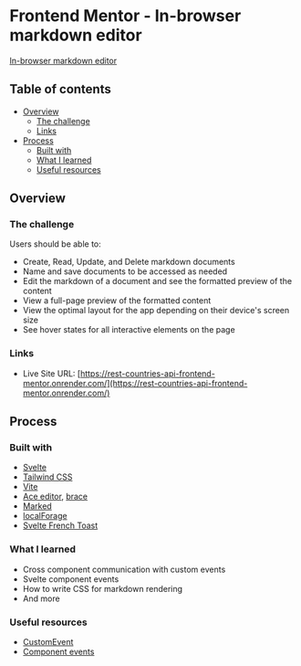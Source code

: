 # Frontend Mentor - In-browser markdown editor

[In-browser markdown editor](https://www.frontendmentor.io/challenges/inbrowser-markdown-editor-r16TrrQX9)

## Table of contents

- [Overview](#overview)
  - [The challenge](#the-challenge)
  - [Links](#links)
- [Process](#my-process)
  - [Built with](#built-with)
  - [What I learned](#what-i-learned)
  - [Useful resources](#useful-resources)

## Overview

### The challenge

Users should be able to:

- Create, Read, Update, and Delete markdown documents
- Name and save documents to be accessed as needed
- Edit the markdown of a document and see the formatted preview of the content
- View a full-page preview of the formatted content
- View the optimal layout for the app depending on their device's screen size
- See hover states for all interactive elements on the page

### Links

- Live Site URL: [https://rest-countries-api-frontend-mentor.onrender.com/](https://rest-countries-api-frontend-mentor.onrender.com/)

## Process

### Built with

- [Svelte](https://svelte.dev/)
- [Tailwind CSS](https://tailwindcss.com/)
- [Vite](https://vitejs.dev/)
- [Ace editor](https://ace.c9.io/), [brace](https://www.npmjs.com/package/brace)
- [Marked](https://marked.js.org/)
- [localForage](https://github.com/localForage/localForage)
- [Svelte French Toast](https://svelte-french-toast.com/)

### What I learned

- Cross component communication with custom events
- Svelte component events
- How to write CSS for markdown rendering
- And more

### Useful resources

- [CustomEvent](https://developer.mozilla.org/en-US/docs/Web/API/CustomEvent/CustomEvent)
- [Component events](https://learn.svelte.dev/tutorial/component-events)
